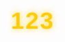 # 123
<!DOCTYPE html>
<html lang="zh-CN">
<head>
    <meta charset="UTF-8">
    <meta name="viewport" content="width=device-width, initial-scale=1.0">
    <title>太乙真人四重小游戏合集</title>
    <link rel="stylesheet" href="https://cdnjs.cloudflare.com/ajax/libs/font-awesome/6.4.0/css/all.min.css">
    <style>
        * {
            margin: 0;
            padding: 0;
            box-sizing: border-box;
            font-family: 'Microsoft YaHei', sans-serif;
        }
        
        body {
            background: linear-gradient(135deg, #1a0a2e, #2d0b50);
            min-height: 100vh;
            color: #fff;
            padding: 20px;
            overflow-x: hidden;
        }
        
        .header {
            text-align: center;
            padding: 20px 0;
            margin-bottom: 30px;
            position: relative;
        }
        
        h1 {
            font-size: 3.5rem;
            color: #ffcc00;
            text-shadow: 0 0 15px rgba(255, 204, 0, 0.7);
            margin-bottom: 15px;
            letter-spacing: 3px;
        }
        
        .subtitle {
            font-size: 1.5rem;
            color: #aaccff;
            max-width: 800px;
            margin: 0 auto;
            line-height: 1.6;
        }
        
        .games-container {
            display: grid;
            grid-template-columns: repeat(auto-fit, minmax(350px, 1fr));
            gap: 25px;
            max-width: 1400px;
            margin: 0 auto;
        }
        
        .game-card {
            background: rgba(25, 15, 50, 0.85);
            border-radius: 20px;
            overflow: hidden;
            box-shadow: 0 10px 30px rgba(0, 0, 0, 0.5);
            border: 2px solid #6a3093;
            transition: transform 0.4s ease, box-shadow 0.4s ease;
            height: 500px;
            display: flex;
            flex-direction: column;
        }
        
        .game-card:hover {
            transform: translateY(-10px);
            box-shadow: 0 15px 35px rgba(0, 0, 0, 0.7);
            border-color: #ff9933;
        }
        
        .game-header {
            background: linear-gradient(90deg, #ff3366, #ff9933);
            padding: 20px;
            text-align: center;
            border-bottom: 3px solid #ffcc00;
        }
        
        .game-title {
            font-size: 2rem;
            font-weight: bold;
            color: white;
            text-shadow: 0 2px 4px rgba(0, 0, 0, 0.4);
        }
        
        .game-content {
            padding: 25px;
            flex-grow: 1;
            display: flex;
            flex-direction: column;
        }
        
        .game-description {
            font-size: 1.1rem;
            line-height: 1.6;
            margin-bottom: 25px;
            color: #d0d0ff;
            min-height: 80px;
        }
        
        .game-area {
            background: rgba(40, 20, 70, 0.6);
            border-radius: 15px;
            padding: 15px;
            flex-grow: 1;
            display: flex;
            flex-direction: column;
            justify-content: center;
            align-items: center;
            position: relative;
            overflow: hidden;
        }
        
        /* 游戏1：太乙真人打太极 */
        .taiyi-character {
            width: 200px;
            height: 200px;
            position: relative;
            margin: 20px auto;
        }
        
        .taiyi-body {
            width: 120px;
            height: 120px;
            background: #ffcc99;
            border-radius: 50%;
            position: absolute;
            top: 40px;
            left: 40px;
            z-index: 2;
        }
        
        .taiyi-robe {
            width: 180px;
            height: 180px;
            background: linear-gradient(135deg, #4a86e8, #1c4587);
            border-radius: 50%;
            position: absolute;
            top: 10px;
            left: 10px;
            z-index: 1;
        }
        
        .taiyi-yin-yang {
            width: 100px;
            height: 100px;
            background: linear-gradient(to right, #000 50%, #fff 50%);
            border-radius: 50%;
            position: absolute;
            top: 50px;
            left: 50px;
            z-index: 3;
            animation: rotate 10s linear infinite;
        }
        
        .taiyi-yin-yang::before,
        .taiyi-yin-yang::after {
            content: "";
            position: absolute;
            width: 40px;
            height: 40px;
            border-radius: 50%;
        }
        
        .taiyi-yin-yang::before {
            background: #fff;
            top: 10px;
            left: 30px;
        }
        
        .taiyi-yin-yang::after {
            background: #000;
            bottom: 10px;
            right: 30px;
        }
        
        @keyframes rotate {
            from { transform: rotate(0deg); }
            to { transform: rotate(360deg); }
        }
        
        .taiyi-actions {
            display: grid;
            grid-template-columns: repeat(2, 1fr);
            gap: 15px;
            width: 100%;
            margin-top: 20px;
        }
        
        .action-btn {
            background: linear-gradient(135deg, #ff3366, #ff9933);
            color: white;
            border: none;
            padding: 15px;
            font-size: 1.2rem;
            border-radius: 10px;
            cursor: pointer;
            transition: all 0.3s ease;
            box-shadow: 0 5px 15px rgba(255, 51, 102, 0.4);
            display: flex;
            align-items: center;
            justify-content: center;
            gap: 10px;
        }
        
        .action-btn:hover {
            transform: translateY(-3px);
            box-shadow: 0 8px 20px rgba(255, 51, 102, 0.6);
        }
        
        /* 游戏2：哪吒打怪兽拼音匹配 */
        .monsters-row {
            display: flex;
            justify-content: center;
            gap: 20px;
            margin: 15px 0;
        }
        
        .monster-card {
            width: 80px;
            height: 100px;
            background: rgba(40, 20, 70, 0.8);
            border-radius: 15px;
            display: flex;
            flex-direction: column;
            align-items: center;
            padding: 10px;
            border: 2px solid transparent;
            transition: all 0.3s ease;
        }
        
        .monster-card:hover {
            transform: translateY(-5px);
            border-color: #ffcc00;
        }
        
        .monster-image {
            width: 60px;
            height: 60px;
            border-radius: 50%;
            display: flex;
            justify-content: center;
            align-items: center;
            font-size: 30px;
            margin-bottom: 8px;
        }
        
        .dragon { background: linear-gradient(135deg, #4a86e8, #1c4587); }
        .leopard { background: linear-gradient(135deg, #e69138, #783f04); }
        .rat { background: linear-gradient(135deg, #b7b7b7, #666666); }
        
        .monster-name {
            font-size: 16px;
            font-weight: bold;
        }
        
        .pinyin-row {
            display: flex;
            justify-content: center;
            gap: 20px;
            margin: 15px 0;
        }
        
        .pinyin-btn {
            width: 80px;
            height: 50px;
            background: #ff9933;
            border-radius: 10px;
            display: flex;
            justify-content: center;
            align-items: center;
            font-size: 18px;
            font-weight: bold;
            cursor: pointer;
            transition: all 0.3s ease;
            border: 2px solid #ff6600;
        }
        
        .pinyin-btn:hover {
            background: #ffcc00;
            transform: translateY(-3px);
        }
        
        .match-feedback {
            margin-top: 15px;
            font-size: 18px;
            min-height: 30px;
            text-align: center;
        }
        
        /* 游戏3：风火轮跑酷 */
        .runway {
            width: 100%;
            height: 200px;
            background: linear-gradient(to bottom, #3a1c71, #d76d77, #ffaf7b);
            border-radius: 10px;
            position: relative;
            overflow: hidden;
            margin-top: 10px;
        }
        
        .nezha-runner {
            width: 60px;
            height: 60px;
            position: absolute;
            bottom: 20px;
            left: 50px;
            z-index: 10;
        }
        
        .nezha-head {
            width: 25px;
            height: 25px;
            background: #ffcc99;
            border-radius: 50%;
            position: absolute;
            top: 0;
            left: 18px;
            z-index: 2;
        }
        
        .nezha-body {
            width: 30px;
            height: 30px;
            background: #e63946;
            position: absolute;
            top: 20px;
            left: 15px;
            border-radius: 10px 10px 0 0;
            z-index: 1;
        }
        
        .fire-wheel {
            width: 40px;
            height: 40px;
            background: radial-gradient(circle, #ffcc00, #ff6600);
            border-radius: 50%;
            position: absolute;
            top: 35px;
            left: 10px;
            z-index: 0;
            animation: rotate 1s linear infinite;
        }
        
        .obstacle {
            width: 40px;
            height: 40px;
            background: linear-gradient(135deg, #4a86e8, #1c4587);
            position: absolute;
            bottom: 20px;
            right: -50px;
            border-radius: 10px;
        }
        
        .controls {
            display: flex;
            justify-content: center;
            gap: 15px;
            margin-top: 20px;
        }
        
        .control-btn {
            width: 60px;
            height: 60px;
            background: rgba(255, 153, 51, 0.8);
            border-radius: 50%;
            display: flex;
            justify-content: center;
            align-items: center;
            font-size: 24px;
            cursor: pointer;
            border: 2px solid #ff6600;
        }
        
        /* 游戏4：乾坤圈投掷 */
        .throwing-area {
            width: 100%;
            height: 200px;
            background: linear-gradient(to bottom, #56ab2f, #a8e063);
            border-radius: 10px;
            position: relative;
            overflow: hidden;
            margin-top: 10px;
        }
        
        .nezha-thrower {
            width: 50px;
            height: 80px;
            position: absolute;
            bottom: 10px;
            left: 50px;
        }
        
        .target {
            width: 60px;
            height: 60px;
            background: linear-gradient(135deg, #ff3366, #cc0044);
            border-radius: 50%;
            position: absolute;
            bottom: 30px;
            right: 50px;
            display: flex;
            justify-content: center;
            align-items: center;
            font-size: 24px;
        }
        
        .qiankun-quan {
            width: 30px;
            height: 30px;
            background: radial-gradient(circle, #ffcc00, #ff6600);
            border-radius: 50%;
            position: absolute;
            bottom: 60px;
            left: 80px;
            display: none;
        }
        
        .throw-controls {
            display: flex;
            flex-direction: column;
            gap: 10px;
            margin-top: 15px;
        }
        
        .slider-container {
            display: flex;
            align-items: center;
            gap: 10px;
        }
        
        .slider {
            flex-grow: 1;
            height: 20px;
            -webkit-appearance: none;
            background: linear-gradient(to right, #ff3366, #ff9933);
            border-radius: 10px;
            outline: none;
        }
        
        .slider::-webkit-slider-thumb {
            -webkit-appearance: none;
            width: 25px;
            height: 25px;
            border-radius: 50%;
            background: #ffcc00;
            cursor: pointer;
            box-shadow: 0 0 5px rgba(0,0,0,0.5);
        }
        
        .throw-btn {
            background: linear-gradient(135deg, #ff3366, #ff9933);
            color: white;
            border: none;
            padding: 12px;
            font-size: 1.1rem;
            border-radius: 10px;
            cursor: pointer;
            transition: all 0.3s ease;
            margin-top: 10px;
        }
        
        .throw-btn:hover {
            transform: translateY(-3px);
            box-shadow: 0 5px 15px rgba(255, 51, 102, 0.4);
        }
        
        .footer {
            text-align: center;
            padding: 30px 0;
            margin-top: 40px;
            color: #aaccff;
            border-top: 1px solid #6a3093;
        }
        
        @media (max-width: 768px) {
            .games-container {
                grid-template-columns: 1fr;
            }
            
            h1 {
                font-size: 2.5rem;
            }
            
            .subtitle {
                font-size: 1.2rem;
            }
        }
    </style>
</head>
<body>
    <div class="header">
        <h1>太乙真人四重小游戏合集</h1>
        <div class="subtitle">
            体验中国神话主题的趣味小游戏，包含打太极、拼音匹配、风火轮跑酷和乾坤圈投掷
        </div>
    </div>
    
    <div class="games-container">
        <!-- 游戏1：太乙真人打太极 -->
        <div class="game-card">
            <div class="game-header">
                <div class="game-title">太乙真人打太极</div>
            </div>
            <div class="game-content">
                <div class="game-description">
                    模仿太乙真人的太极动作！按照提示做出相应动作，完成一套太极拳法。
                </div>
                <div class="game-area">
                    <div class="taiyi-character">
                        <div class="taiyi-robe"></div>
                        <div class="taiyi-body"></div>
                        <div class="taiyi-yin-yang"></div>
                    </div>
                    
                    <div class="taiyi-actions">
                        <button class="action-btn"><i class="fas fa-wind"></i> 吸气</button>
                        <button class="action-btn"><i class="fas fa-arrow-up"></i> 向上</button>
                        <button class="action-btn"><i class="fas fa-wind"></i> 呼气</button>
                        <button class="action-btn"><i class="fas fa-arrow-down"></i> 向下</button>
                    </div>
                    
                    <div style="margin-top: 20px; text-align: center;">
                        <button class="action-btn" style="grid-column: span 2;">
                            <i class="fas fa-video"></i> 上传练习视频
                        </button>
                    </div>
                </div>
            </div>
        </div>
        
        <!-- 游戏2：哪吒打怪兽拼音匹配 -->
        <div class="game-card">
            <div class="game-header">
                <div class="game-title">哪吒打怪兽拼音匹配</div>
            </div>
            <div class="game-content">
                <div class="game-description">
                    帮助哪吒打败怪兽！将每个怪兽与正确的拼音匹配，全部正确即可获胜。
                </div>
                <div class="game-area">
                    <div class="monsters-row">
                        <div class="monster-card">
                            <div class="monster-image dragon">🐉</div>
                            <div class="monster-name">龙</div>
                        </div>
                        <div class="monster-card">
                            <div class="monster-image leopard">🐆</div>
                            <div class="monster-name">豹</div>
                        </div>
                        <div class="monster-card">
                            <div class="monster-image rat">🐀</div>
                            <div class="monster-name">鼠</div>
                        </div>
                    </div>
                    
                    <div class="pinyin-row">
                        <div class="pinyin-btn">bào</div>
                        <div class="pinyin-btn">lóng</div>
                        <div class="pinyin-btn">shǔ</div>
                    </div>
                    
                    <div class="match-feedback">
                        请选择怪兽和对应的拼音
                    </div>
                    
                    <div style="margin-top: auto;">
                        <button class="action-btn">
                            <i class="fas fa-sync-alt"></i> 重新开始游戏
                        </button>
                    </div>
                </div>
            </div>
        </div>
        
        <!-- 游戏3：风火轮跑酷 -->
        <div class="game-card">
            <div class="game-header">
                <div class="game-title">风火轮跑酷</div>
            </div>
            <div class="game-content">
                <div class="game-description">
                    控制哪吒躲避障碍物！使用方向键或下方按钮控制哪吒上下移动。
                </div>
                <div class="game-area">
                    <div class="runway">
                        <div class="nezha-runner">
                            <div class="nezha-head"></div>
                            <div class="nezha-body"></div>
                            <div class="fire-wheel"></div>
                        </div>
                        <div class="obstacle"></div>
                    </div>
                    
                    <div class="controls">
                        <div class="control-btn"><i class="fas fa-arrow-up"></i></div>
                        <div class="control-btn"><i class="fas fa-arrow-down"></i></div>
                    </div>
                    
                    <div style="margin-top: 15px; text-align: center; width: 100%;">
                        <div>得分: <span id="score">0</span></div>
                        <div>生命: <span id="lives">3</span></div>
                    </div>
                </div>
            </div>
        </div>
        
        <!-- 游戏4：乾坤圈投掷 -->
        <div class="game-card">
            <div class="game-header">
                <div class="game-title">乾坤圈投掷</div>
            </div>
            <div class="game-content">
                <div class="game-description">
                    使用乾坤圈击中目标！调整角度和力度，精准投掷乾坤圈。
                </div>
                <div class="game-area">
                    <div class="throwing-area">
                        <div class="nezha-thrower">
                            <div class="nezha-head"></div>
                            <div class="nezha-body"></div>
                        </div>
                        <div class="target">🎯</div>
                        <div class="qiankun-quan"></div>
                    </div>
                    
                    <div class="throw-controls">
                        <div class="slider-container">
                            <span>角度:</span>
                            <input type="range" min="0" max="90" value="45" class="slider" id="angle-slider">
                            <span id="angle-value">45°</span>
                        </div>
                        
                        <div class="slider-container">
                            <span>力度:</span>
                            <input type="range" min="10" max="100" value="50" class="slider" id="power-slider">
                            <span id="power-value">50%</span>
                        </div>
                        
                        <button class="throw-btn">
                            <i class="fas fa-bullseye"></i> 投掷乾坤圈
                        </button>
                    </div>
                    
                    <div style="margin-top: 10px; text-align: center;">
                        <div>命中次数: <span id="hits">0</span></div>
                    </div>
                </div>
            </div>
        </div>
    </div>
    
    <div class="footer">
        <p>太乙真人四重小游戏合集 | 中国神话主题趣味游戏</p>
        <p>使用HTML5、CSS3和JavaScript实现 | 无需安装，在线畅玩</p>
    </div>
    
    <script>
        // 游戏2：哪吒打怪兽拼音匹配逻辑
        document.querySelectorAll('.monster-card').forEach(card => {
            card.addEventListener('click', function() {
                document.querySelectorAll('.monster-card').forEach(c => {
                    c.style.borderColor = 'transparent';
                });
                this.style.borderColor = '#ffcc00';
                document.querySelector('.match-feedback').textContent = `已选择: ${this.querySelector('.monster-name').textContent}`;
            });
        });
        
        document.querySelectorAll('.pinyin-btn').forEach(btn => {
            btn.addEventListener('click', function() {
                const selectedMonster = document.querySelector('.monster-card[style*="border-color: rgb(255, 204, 0)"]');
                if (selectedMonster) {
                    const monsterName = selectedMonster.querySelector('.monster-name').textContent;
                    const correctPinyins = {
                        '龙': 'lóng',
                        '豹': 'bào',
                        '鼠': 'shǔ'
                    };
                    
                    if (this.textContent === correctPinyins[monsterName]) {
                        document.querySelector('.match-feedback').textContent = `正确！${monsterName}的拼音是${this.textContent}`;
                        document.querySelector('.match-feedback').style.color = '#00cc99';
                        this.style.background = '#00cc99';
                        
                        // 重置选择
                        document.querySelectorAll('.monster-card').forEach(c => {
                            c.style.borderColor = 'transparent';
                        });
                    } else {
                        document.querySelector('.match-feedback').textContent = `错误！${monsterName}的拼音是${correctPinyins[monsterName]}`;
                        document.querySelector('.match-feedback').style.color = '#ff3366';
                        this.style.background = '#ff3366';
                        
                        // 短暂恢复颜色
                        setTimeout(() => {
                            this.style.background = '#ff9933';
                        }, 500);
                    }
                } else {
                    document.querySelector('.match-feedback').textContent = '请先选择一个怪兽';
                    document.querySelector('.match-feedback').style.color = '#ffcc00';
                }
            });
        });
        
        // 游戏4：乾坤圈投掷逻辑
        const angleSlider = document.getElementById('angle-slider');
        const powerSlider = document.getElementById('power-slider');
        const angleValue = document.getElementById('angle-value');
        const powerValue = document.getElementById('power-value');
        const throwBtn = document.querySelector('.throw-btn');
        const qiankunQuan = document.querySelector('.qiankun-quan');
        const hitsElement = document.getElementById('hits');
        let hits = 0;
        
        angleSlider.addEventListener('input', function() {
            angleValue.textContent = `${this.value}°`;
        });
        
        powerSlider.addEventListener('input', function() {
            powerValue.textContent = `${this.value}%`;
        });
        
        throwBtn.addEventListener('click', function() {
            const angle = parseInt(angleSlider.value);
            const power = parseInt(powerSlider.value);
            
            // 显示乾坤圈
            qiankunQuan.style.display = 'block';
            qiankunQuan.style.bottom = '60px';
            qiankunQuan.style.left = '80px';
            
            // 模拟投掷动画
            let posX = 80;
            let posY = 60;
            let velocityX = power * Math.cos(angle * Math.PI / 180) / 10;
            let velocityY = -power * Math.sin(angle * Math.PI / 180) / 10;
            const gravity = 0.2;
            
            const throwAnimation = setInterval(() => {
                posX += velocityX;
                posY += velocityY;
                velocityY += gravity;
                
                qiankunQuan.style.left = `${posX}px`;
                qiankunQuan.style.bottom = `${posY}px`;
                
                // 检查是否击中目标 (目标位置：right:50px, bottom:30px)
                if (posX > 250 && posX < 310 && posY > 20 && posY < 50) {
                    hits++;
                    hitsElement.textContent = hits;
                    document.querySelector('.target').style.transform = 'scale(1.2)';
                    setTimeout(() => {
                        document.querySelector('.target').style.transform = 'scale(1)';
                    }, 300);
                    clearInterval(throwAnimation);
                    setTimeout(() => {
                        qiankunQuan.style.display = 'none';
                    }, 300);
                }
                
                // 检查是否超出边界
                if (posX > 350 || posY > 200) {
                    clearInterval(throwAnimation);
                    setTimeout(() => {
                        qiankunQuan.style.display = 'none';
                    }, 300);
                }
            }, 30);
        });
        
        // 游戏3：风火轮跑酷简单模拟
        const scoreElement = document.getElementById('score');
        const livesElement = document.getElementById('lives');
        const obstacle = document.querySelector('.obstacle');
        let score = 0;
        let lives = 3;
        
        // 简单模拟障碍物移动
        setInterval(() => {
            const currentRight = parseInt(obstacle.style.right || '-50px');
            obstacle.style.right = `${currentRight + 5}px`;
            
            if (currentRight > 350) {
                obstacle.style.right = '-50px';
                score += 5;
                scoreElement.textContent = score;
            }
        }, 100);
        
        // 控制按钮事件
        document.querySelectorAll('.control-btn').forEach(btn => {
            btn.addEventListener('click', function() {
                const nezha = document.querySelector('.nezha-runner');
                const currentBottom = parseInt(nezha.style.bottom || '20px');
                
                if (this.querySelector('i').classList.contains('fa-arrow-up')) {
                    nezha.style.bottom = `${Math.min(currentBottom + 30, 140)}px`;
                } else {
                    nezha.style.bottom = `${Math.max(currentBottom - 30, 20)}px`;
                }
            });
        });
        
        // 键盘控制事件
        document.addEventListener('keydown', (e) => {
            const nezha = document.querySelector('.nezha-runner');
            const currentBottom = parseInt(nezha.style.bottom || '20px');
            
            if (e.key === 'ArrowUp') {
                nezha.style.bottom = `${Math.min(currentBottom + 30, 140)}px`;
            } else if (e.key === 'ArrowDown') {
                nezha.style.bottom = `${Math.max(currentBottom - 30, 20)}px`;
            }
        });
    </script>
</body>
</html>
